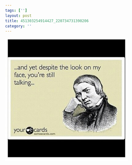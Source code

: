 ```yaml
---
tags: ['']
layout: post
title: 451303254914427_220734731390206
category: ''
---
```

![451303254914427_220734731390206](/uploads/2012-10-29-451303254914427_220734731390206.jpg)
